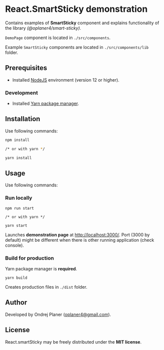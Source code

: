 # React.SmartSticky demonstration

Contains examples of **SmartSticky** component and explains functionality of the library *(@oplaner4/smart-sticky)*.

`DemoPage` component is located in `./src/components`.

Example `SmartSticky` components are located in `./src/components/lib` folder.

## Prerequisites

* Installed [NodeJS](https://nodejs.org/en/) environment (version 12 or higher).

### Development

* Installed [Yarn package manager](https://yarnpkg.com/getting-started/install#initializing-your-project).

## Installation

Use following commands:

```bash
npm install

/* or with yarn */

yarn install
```

## Usage

Use following commands:

### Run locally

```
npm run start

/* or with yarn */

yarn start
```

Launches **demonstration page** at [http://localhost:3000/](http://localhost:3000/). Port (3000 by default) might be different when there is other running application (check console).

### Build for production

Yarn package manager is **required**.

```
yarn build
```

Creates production files in `./dist` folder.

## Author

Developed by Ondrej Planer ([oplaner4@gmail.com](mailto:oplaner4@gmail.com)).

## License

React.smartSticky may be freely distributed under the **MIT license**.
